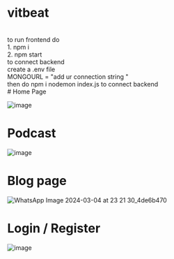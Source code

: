 # vitbeat
<br/>
to run frontend do 
<br/>
1. npm i <br/>
2. npm start
<br/>
to connect backend <br/>
create a .env file <br/>
MONGOURL = "add ur connection string "
<br/>
then do npm i 
nodemon index.js to connect backend

<br/>
# Home Page

![image](https://github.com/everyonecandoit/vitbeat/assets/148637781/9ee51904-cede-41b2-986b-093b2814d55c)

# Podcast 

![image](https://github.com/everyonecandoit/vitbeat/assets/148637781/b38da133-d7a6-4ff4-94fa-f098c8a63680)


# Blog page 
![WhatsApp Image 2024-03-04 at 23 21 30_4de6b470](https://github.com/everyonecandoit/vitbeat/assets/148637781/b89bce70-0a4d-412a-89a8-ebc8b951dcc1)

# Login / Register
![image](https://github.com/everyonecandoit/vitbeat/assets/148637781/461cd0b5-5da6-41a0-ba02-4a493ef59a18)

